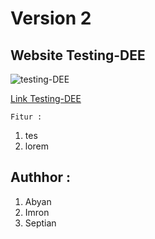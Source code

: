 # Version 2
## Website Testing-DEE
![testing-DEE](https://dee.co.id/wp-content/uploads/2024/09/Yellow-and-Black-Flat-Illustrative-Honey-Bee-Logo-1-150x150.png)


[Link Testing-DEE](https://testing-deecoid.vercel.app)

`Fitur :`
1. tes
2. lorem

## Authhor :
1. Abyan
2. Imron
3. Septian
